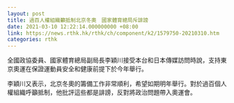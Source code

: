 ```yaml
---
layout: post
title: 過百人權組織籲抵制北京冬奧　國家體育總局斥誹謗
date: 2021-03-10 12:22:14.000000000 +08:00
link: https://news.rthk.hk/rthk/ch/component/k2/1579750-20210310.htm
categories: rthk
---
```


全國政協委員、國家體育總局副局長李穎川接受本台和日本傳媒訪問時說，支持東京奧運在保證運動員安全和健康前提下於今年舉行。

李穎川又表示，北京冬奧的籌備工作非常順利，希望如期明年舉行。對於過百個人權組織呼籲抵制，他批評這些都是誹謗，反對將政治問題帶入奧運會。
